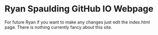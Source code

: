 # Ryan Spaulding GitHub IO Webpage
For future Ryan if you want to make any changes just edit the index.html page. There is nothing currently fancy about this site.

